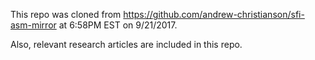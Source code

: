 This repo was cloned from https://github.com/andrew-christianson/sfi-asm-mirror at 6:58PM EST on 9/21/2017.

Also, relevant research articles are included in this repo.
